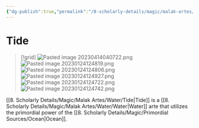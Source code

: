 ```yaml
---
{"dg-publish":true,"permalink":"/8-scholarly-details/magic/malak-artes/water/tide/","noteIcon":""}
---
```


# Tide

>[!grid]
>![Pasted image 20230414040722.png](/img/user/x.%20Assets/Attachments/Pasted%20image%2020230414040722.png)
>![Pasted image 20230124124819.png](/img/user/x.%20Assets/Attachments/Pasted%20image%2020230124124819.png)
>![Pasted image 20230124124806.png](/img/user/x.%20Assets/Attachments/Pasted%20image%2020230124124806.png)
>![Pasted image 20230124124927.png](/img/user/x.%20Assets/Attachments/Pasted%20image%2020230124124927.png)
>![Pasted image 20230124124722.png](/img/user/x.%20Assets/Attachments/Pasted%20image%2020230124124722.png)
>![Pasted image 20230124124742.png](/img/user/x.%20Assets/Attachments/Pasted%20image%2020230124124742.png)

[[8. Scholarly Details/Magic/Malak Artes/Water/Tide\|Tide]] is a [[8. Scholarly Details/Magic/Malak Artes/Water/Water\|Water]] arte that utilizes the primordial power of the [[8. Scholarly Details/Magic/Primordial Sources/Ocean\|Ocean]].
